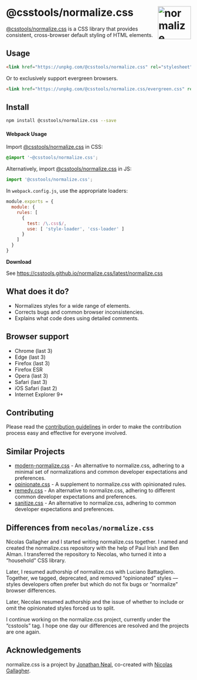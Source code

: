 # @csstools/normalize.css [<img src="https://csstools.github.io/normalize.css/logo.svg" alt="normalize" width="90" height="90" align="right">][@csstools/normalize.css]

[@csstools/normalize.css] is a CSS library that provides consistent,
cross-browser default styling of HTML elements.

## Usage

```html
<link href="https://unpkg.com/@csstools/normalize.css" rel="stylesheet" />
```

Or to exclusively support evergreen browsers.

```html
<link href="https://unpkg.com/@csstools/normalize.css/evergreen.css" rel="stylesheet" />
```

## Install

```sh
npm install @csstools/normalize.css --save
```

#### Webpack Usage

Import [@csstools/normalize.css] in CSS:

```css
@import '~@csstools/normalize.css';
```

Alternatively, import [@csstools/normalize.css] in JS:

```js
import '@csstools/normalize.css';
```

In `webpack.config.js`, use the appropriate loaders:

```js
module.exports = {
  module: {
    rules: [
      {
        test: /\.css$/,
        use: [ 'style-loader', 'css-loader' ]
      }
    ]
  }
}
```

**Download**

See https://csstools.github.io/normalize.css/latest/normalize.css

## What does it do?

* Normalizes styles for a wide range of elements.
* Corrects bugs and common browser inconsistencies.
* Explains what code does using detailed comments.

## Browser support

* Chrome (last 3)
* Edge (last 3)
* Firefox (last 3)
* Firefox ESR
* Opera (last 3)
* Safari (last 3)
* iOS Safari (last 2)
* Internet Explorer 9+

## Contributing

Please read the [contribution guidelines](CONTRIBUTING.md) in order to make the
contribution process easy and effective for everyone involved.

## Similar Projects

- [modern-normalize.css](https://github.com/sindresorhus/modern-normalize) - An
alternative to normalize.css, adhering to a minimal set of normalizations and
common developer expectations and preferences.
- [opinionate.css](https://github.com/adamgruber/opinionate.css) - A supplement
to normalize.css with opinionated rules.
- [remedy.css](https://github.com/mozdevs/cssremedy) - An alternative to
normalize.css, adhering to different common developer expectations and
preferences.
- [sanitize.css](https://github.com/csstools/sanitize.css) - An alternative to
normalize.css, adhering to common developer expectations and preferences.

## Differences from `necolas/normalize.css`

Nicolas Gallagher and I started writing normalize.css together. I named and
created the normalize.css repository with the help of Paul Irish and Ben Alman.
I transferred the repository to Necolas, who turned it into a “household” CSS
library.

Later, I resumed authorship of normalize.css with Luciano Battagliero. Together,
we tagged, deprecated, and removed “opinionated” styles — styles developers
often prefer but which do not fix bugs or “normalize” browser differences.

Later, Necolas resumed authorship and the issue of whether to include or omit
the opinionated styles forced us to split.

I continue working on the normalize.css project, currently under the “csstools”
tag. I hope one day our differences are resolved and the projects are one again.

## Acknowledgements

normalize.css is a project by [Jonathan Neal](https://github.com/jonathantneal),
co-created with [Nicolas Gallagher](https://github.com/necolas).

[@csstools/normalize.css]: https://github.com/csstools/normalize.css
